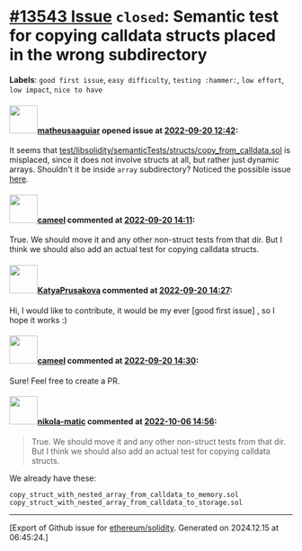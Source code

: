 # [\#13543 Issue](https://github.com/ethereum/solidity/issues/13543) `closed`: Semantic test for copying calldata structs placed in the wrong subdirectory
**Labels**: `good first issue`, `easy difficulty`, `testing :hammer:`, `low effort`, `low impact`, `nice to have`


#### <img src="https://avatars.githubusercontent.com/u/95899911?u=b80e228dd73aa60cc8cc18ebf2e9e72a0840b7d5&v=4" width="50">[matheusaaguiar](https://github.com/matheusaaguiar) opened issue at [2022-09-20 12:42](https://github.com/ethereum/solidity/issues/13543):

It seems that [test/libsolidity/semanticTests/structs/copy_from_calldata.sol](https://github.com/ethereum/solidity/blob/develop/test/libsolidity/semanticTests/structs/copy_from_calldata.sol) is misplaced, since it does not involve structs at all, but rather just dynamic arrays. Shouldn't it be inside `array` subdirectory? 
Noticed the possible issue [here](https://github.com/ethereum/solidity/pull/13464#issuecomment-1239819462).

#### <img src="https://avatars.githubusercontent.com/u/137030?v=4" width="50">[cameel](https://github.com/cameel) commented at [2022-09-20 14:11](https://github.com/ethereum/solidity/issues/13543#issuecomment-1252414292):

True. We should move it and any other non-struct tests from that dir. But I think we should also add an actual test for copying calldata structs.

#### <img src="https://avatars.githubusercontent.com/u/22566430?u=4fedb73d8527ec4a11534f36974c4a9727e36965&v=4" width="50">[KatyaPrusakova](https://github.com/KatyaPrusakova) commented at [2022-09-20 14:27](https://github.com/ethereum/solidity/issues/13543#issuecomment-1252436860):

Hi, I would like to contribute, it would be my ever [good first issue] , so I hope it works :)

#### <img src="https://avatars.githubusercontent.com/u/137030?v=4" width="50">[cameel](https://github.com/cameel) commented at [2022-09-20 14:30](https://github.com/ethereum/solidity/issues/13543#issuecomment-1252441482):

Sure! Feel free to create a PR.

#### <img src="https://avatars.githubusercontent.com/u/4415530?u=dc3db70e8fbd03f92ca81ee173d57774ce61084d&v=4" width="50">[nikola-matic](https://github.com/nikola-matic) commented at [2022-10-06 14:56](https://github.com/ethereum/solidity/issues/13543#issuecomment-1270209612):

> True. We should move it and any other non-struct tests from that dir. But I think we should also add an actual test for copying calldata structs.

We already have these:
```
copy_struct_with_nested_array_from_calldata_to_memory.sol
copy_struct_with_nested_array_from_calldata_to_storage.sol
```


-------------------------------------------------------------------------------



[Export of Github issue for [ethereum/solidity](https://github.com/ethereum/solidity). Generated on 2024.12.15 at 06:45:24.]
